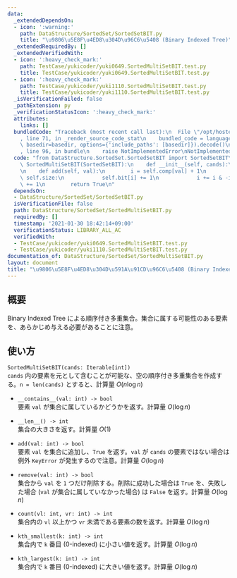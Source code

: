 ```yaml
---
data:
  _extendedDependsOn:
  - icon: ':warning:'
    path: DataStructure/SortedSet/SortedSetBIT.py
    title: "\u9806\u5E8F\u4ED8\u304D\u96C6\u5408 (Binary Indexed Tree)"
  _extendedRequiredBy: []
  _extendedVerifiedWith:
  - icon: ':heavy_check_mark:'
    path: TestCase/yukicoder/yuki0649.SortedMultiSetBIT.test.py
    title: TestCase/yukicoder/yuki0649.SortedMultiSetBIT.test.py
  - icon: ':heavy_check_mark:'
    path: TestCase/yukicoder/yuki1110.SortedMultiSetBIT.test.py
    title: TestCase/yukicoder/yuki1110.SortedMultiSetBIT.test.py
  _isVerificationFailed: false
  _pathExtension: py
  _verificationStatusIcon: ':heavy_check_mark:'
  attributes:
    links: []
  bundledCode: "Traceback (most recent call last):\n  File \"/opt/hostedtoolcache/Python/3.9.1/x64/lib/python3.9/site-packages/onlinejudge_verify/documentation/build.py\"\
    , line 71, in _render_source_code_stat\n    bundled_code = language.bundle(stat.path,\
    \ basedir=basedir, options={'include_paths': [basedir]}).decode()\n  File \"/opt/hostedtoolcache/Python/3.9.1/x64/lib/python3.9/site-packages/onlinejudge_verify/languages/python.py\"\
    , line 96, in bundle\n    raise NotImplementedError\nNotImplementedError\n"
  code: "from DataStructure.SortedSet.SortedSetBIT import SortedSetBIT\n\n\nclass\
    \ SortedMultiSetBIT(SortedSetBIT):\n    def __init__(self, cands):\n        super().__init__(cands)\n\
    \n    def add(self, val):\n        i = self.comp[val] + 1\n        while i <=\
    \ self.size:\n            self.bit[i] += 1\n            i += i & -i\n        self.cnt\
    \ += 1\n        return True\n"
  dependsOn:
  - DataStructure/SortedSet/SortedSetBIT.py
  isVerificationFile: false
  path: DataStructure/SortedSet/SortedMultiSetBIT.py
  requiredBy: []
  timestamp: '2021-01-30 18:42:14+09:00'
  verificationStatus: LIBRARY_ALL_AC
  verifiedWith:
  - TestCase/yukicoder/yuki0649.SortedMultiSetBIT.test.py
  - TestCase/yukicoder/yuki1110.SortedMultiSetBIT.test.py
documentation_of: DataStructure/SortedSet/SortedMultiSetBIT.py
layout: document
title: "\u9806\u5E8F\u4ED8\u304D\u591A\u91CD\u96C6\u5408 (Binary Indexed Tree)"
---
```

## 概要
Binary Indexed Tree による順序付き多重集合。集合に属する可能性のある要素を、あらかじめ与える必要があることに注意。

## 使い方
`SortedMultiSetBIT(cands: Iterable[int])`  
`cands` 内の要素を元として含むことが可能な、空の順序付き多重集合を作成する。`n = len(cands)` とすると、計算量 $O(n \log n)$

- `__contains__(val: int) -> bool`  
要素 `val` が集合に属しているかどうかを返す。計算量 $O(\log n)$

- `__len__() -> int`  
集合の大きさを返す。計算量 $O(1)$

- `add(val: int) -> bool`  
要素 `val` を集合に追加し、`True` を返す。`val` が `cands` の要素ではない場合は例外 `KeyError` が発生するので注意。計算量 $O(\log n)$

- `remove(val: int) -> bool`  
集合から `val` を `1` つだけ削除する。削除に成功した場合は `True` を、失敗した場合 (`val` が集合に属していなかった場合) は `False` を返す。計算量 $O(\log n)$

- `count(vl: int, vr: int) -> int`  
集合内の `vl` 以上かつ `vr` 未満である要素の数を返す。計算量 $O(\log n)$

- `kth_smallest(k: int) -> int`  
集合内で `k` 番目 (0-indexed) に小さい値を返す。計算量 $O(\log n)$

- `kth_largest(k: int) -> int`  
集合内で `k` 番目 (0-indexed) に大きい値を返す。計算量 $O(\log n)$
